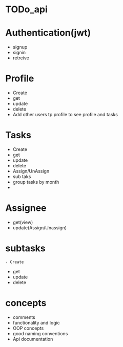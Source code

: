 # TODo_api
# Authentication(jwt)
 - signup
  - signin
  - retreive
# Profile
  - Create
  - get
  - update
  - delete
  - Add other users tp profile to see profile and tasks
# Tasks
 - Create
  - get
  - update
  - delete
  - Assign/UnAssign
  - sub taks
  - group tasks by month
  - 
# Assignee
  - get(view)
  - update(Assign/Unassign)
# subtasks
    - Create
  - get
  - update
  - delete
# concepts
 - comments
 - functionality and logic
 - OOP concepts
 - good naming conventions
 - Api documentation
